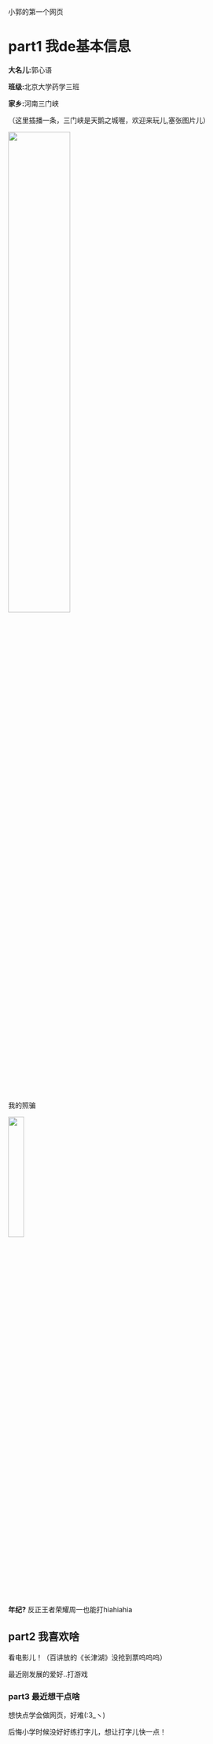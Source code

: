 <!DOCTYPE html>
<html lang="zh-cn">
  <head>
  小郭的第一个网页
  </head>
  <body>
    <h1>part1 我de基本信息</h1>
    <p><strong>大名儿:</strong>郭心语</p>
    <p><strong>班级:</strong>北京大学药学三班</p>
    <p><strong>家乡:</strong>河南三门峡</p>
    <p>（这里插播一条，三门峡是天鹅之城喔，欢迎来玩儿,塞张图片儿）</p>
    <p><img src="https://bkimg.cdn.bcebos.com/pic/574e9258d109b3de889e4361ccbf6c81800a4c91?x-bce-process=image/watermark,image_d2F0ZXIvYmFpa2UxMTY=,g_7,xp_5,yp_5/format,f_auto"width="50%"></p>
    <p>我的照骗</p> 
    <p><img src=""width="25%"></p>
    <p><strong>年纪?</strong> 反正王者荣耀周一也能打hiahiahia</p>
    <h2>part2 我喜欢啥</h2>
    <p>看电影儿！（百讲放的《长津湖》没抢到票呜呜呜）</p>
    <p>最近刚发展的爱好..打游戏</p>
    <h3>part3 最近想干点啥</h3>
    <p>想快点学会做网页，好难(:3_ヽ)</p>
    <p>后悔小学时候没好好练打字儿，想让打字儿快一点！</p>
  </body>
</html>
    
